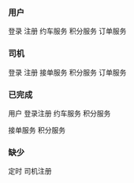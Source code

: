 ### 用户
登录 注册
约车服务
积分服务
订单服务

### 司机
登录 注册
接单服务
积分服务
订单服务

### 已完成
用户 登录注册 
约车服务
积分服务

接单服务
积分服务

### 缺少
定时  司机注册
